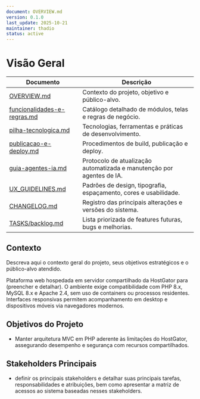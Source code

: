 ```yaml
---
document: OVERVIEW.md
version: 0.1.0
last_update: 2025-10-21
maintainer: thadio
status: active
---
```

# Visão Geral

| Documento | Descrição |
|-----------|-----------|
| [OVERVIEW.md](./OVERVIEW.md) | Contexto do projeto, objetivo e público-alvo. |
| [funcionalidades-e-regras.md](./funcionalidades-e-regras.md) | Catálogo detalhado de módulos, telas e regras de negócio. |
| [pilha-tecnologica.md](./pilha-tecnologica.md) | Tecnologias, ferramentas e práticas de desenvolvimento. |
| [publicacao-e-deploy.md](./publicacao-e-deploy.md) | Procedimentos de build, publicação e deploy. |
| [guia-agentes-ia.md](./guia-agentes-ia.md) | Protocolo de atualização automatizada e manutenção por agentes de IA. |
| [UX_GUIDELINES.md](./UX_GUIDELINES.md) | Padrões de design, tipografia, espaçamento, cores e usabilidade. |
| [CHANGELOG.md](./CHANGELOG.md) | Registro das principais alterações e versões do sistema. |
| [TASKS/backlog.md](./TASKS/backlog.md) | Lista priorizada de features futuras, bugs e melhorias. |

## Contexto

Descreva aqui o contexto geral do projeto, seus objetivos estratégicos e o público-alvo atendido.

Plataforma web hospedada em servidor compartilhado da HostGator para (preencher e detalhar). O ambiente exige compatibilidade com PHP 8.x, MySQL 8.x e Apache 2.4, sem uso de containers ou processos residentes. Interfaces responsivas permitem acompanhamento em desktop e dispositivos móveis via navegadores modernos.

## Objetivos do Projeto

- Manter arquitetura MVC em PHP aderente às limitações do HostGator, assegurando desempenho e segurança com recursos compartilhados.

## Stakeholders Principais

- definir os principais stakeholders e detalhar suas principais tarefas, responsabilidades e atribuições, bem como apresentar a matriz de acessos ao sistema baseadas nesses stakeholders.
